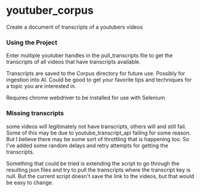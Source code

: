 # youtuber_corpus
Create a document of transcripts of a youtubers videos

### Using the Project
Enter multiple youtuber handles in the pull_transcripts file to get the transcripts of all videos that have transcripts available.

Transcripts are saved to the Corpus directory for future use. Possibly for ingestion into AI. Could be good to get your favorite tips and techniques for a topic you are interested in.

Requires chrome webdriver to be installed for use with Selenium

### Missing transcripts
some videos will legitimately not have transcripts, others will and still fail. Some of this may be due to youtube_transcript_api failing for some reason. But I believe there may be some sort of throttling that is happening too. So I've added some random delays and retry attempts for getting the transcripts.

Something that could be tried is extending the script to go through the resulting json files and try to pull the transcripts where the transcript key is null. But the current script doesn't save the link to the videos, but that would be easy to change.